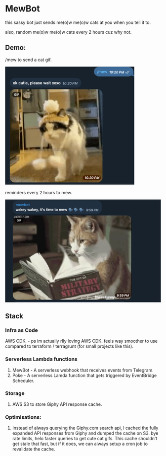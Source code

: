 # MewBot
this sassy bot just sends me(o)w me(o)w cats at you when you tell it to.

also, random me(o)w me(o)w cats every 2 hours cuz why not.

## Demo:
/mew to send a cat gif.

![img.png](images/demo.png)

reminders every 2 hours to mew.

![img.png](images/reminder.png)

## Stack
### Infra as Code 
AWS CDK. - ps im actually rlly loving AWS CDK. feels way smoother to use compared to terraform / terragrunt (for small projects like this).

### Serverless Lambda functions
1. MewBot - A serverless webhook that receives events from Telegram.
2. Poke - A serverless Lamda function that gets triggered by EventBridge Scheduler.

### Storage
1. AWS S3 to store Giphy API response cache.

### Optimisations:
1. Instead of always querying the Giphy.com search api, I cached the fully expanded API responses from Giphy and dumped the cache on S3. bye rate limits, helo faster queries to get cute cat gifs. This cache shouldn't get stale that fast, but if it does, we can always setup a cron job to revalidate the cache.


